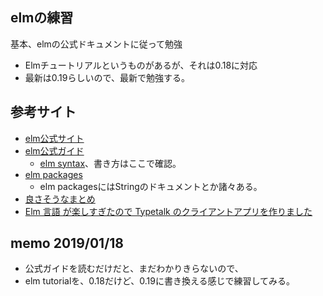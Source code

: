 ## elmの練習
基本、elmの公式ドキュメントに従って勉強

- Elmチュートリアルというものがあるが、それは0.18に対応
- 最新は0.19らしいので、最新で勉強する。

## 参考サイト
- [elm公式サイト](https://elm-lang.org/)
- [elm公式ガイド](https://guide.elm-lang.org/)
  - [elm syntax](https://elm-lang.org/docs/syntax)、書き方はここで確認。
- [elm packages](https://package.elm-lang.org/)
  - elm packagesにはStringのドキュメントとか諸々ある。
- [良さそうなまとめ](https://gist.github.com/asmasa/4ec9f25eeedca85827cfb3ff43cdda46)
- [Elm 言語 が楽しすぎたので Typetalk のクライアントアプリを作りました](https://nulab-inc.com/ja/blog/typetalk/elm-introduction-tutorial/)
## memo 2019/01/18
- 公式ガイドを読むだけだと、まだわかりきらないので、
- elm tutorialを、0.18だけど、0.19に書き換える感じで練習してみる。